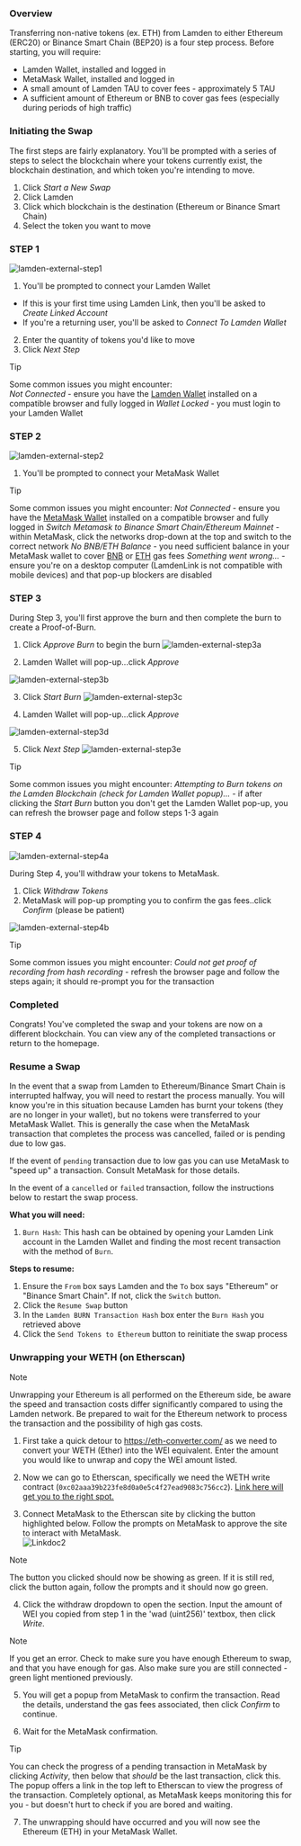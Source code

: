 ### Overview

Transferring non-native tokens (ex. ETH) from Lamden to either Ethereum (ERC20) or Binance Smart Chain (BEP20) is a four step process. Before starting, you will require:
* Lamden Wallet, installed and logged in
* MetaMask Wallet, installed and logged in
* A small amount of Lamden TAU to cover fees - approximately 5 TAU
* A sufficient amount of Ethereum or BNB to cover gas fees (especially during periods of high traffic)

### Initiating the Swap

The first steps are fairly explanatory. You'll be prompted with a series of steps to select the blockchain where your tokens currently exist, the blockchain destination, and which token you're intending to move.

1. Click *Start a New Swap*
2. Click Lamden
3. Click which blockchain is the destination (Ethereum or Binance Smart Chain)
4. Select the token you want to move

### STEP 1
![lamden-external-step1](./static/lamden-external-step1.png ':size=800')

1. You'll be prompted to connect your Lamden Wallet
* If this is your first time using Lamden Link, then you'll be asked to *Create Linked Account*
* If you're a returning user, you'll be asked to *Connect To Lamden Wallet*
2. Enter the quantity of tokens you'd like to move
3. Click *Next Step*

>[!Tip]
>Some common issues you might encounter:<br/>
> *Not Connected* - ensure you have the [Lamden Wallet](https://chrome.google.com/webstore/detail/lamden-wallet-browser-ext/fhfffofbcgbjjojdnpcfompojdjjhdim) installed on a compatible browser and fully logged in
> *Wallet Locked* - you must login to your Lamden Wallet

### STEP 2
![lamden-external-step2](./static/lamden-external-step2.png ':size=800')

1. You'll be prompted to connect your MetaMask Wallet

>[!Tip]
>Some common issues you might encounter:
> *Not Connected* - ensure you have the [MetaMask Wallet](https://chrome.google.com/webstore/detail/metamask/nkbihfbeogaeaoehlefnkodbefgpgknn?hl=en) installed on a compatible browser and fully logged in
> *Switch Metamask to Binance Smart Chain/Ethereum Mainnet* - within MetaMask, click the networks drop-down at the top and switch to the correct network
> *No BNB/ETH Balance* - you need sufficient balance in your MetaMask wallet to cover [BNB](https://bscscan.com/gastracker) or [ETH](https://etherscan.io/gastracker) gas fees
> *Something went wrong...* - ensure you're on a desktop computer (LamdenLink is not compatible with mobile devices) and that pop-up blockers are disabled

### STEP 3

During Step 3, you'll first approve the burn and then complete the burn to create a Proof-of-Burn.

1. Click *Approve Burn* to begin the burn
![lamden-external-step3a](./static/lamden-external-step3a.png ':size=800')

2. Lamden Wallet will pop-up...click *Approve*

![lamden-external-step3b](./static/lamden-external-step3b.png ':size=300')

3. Click *Start Burn*
![lamden-external-step3c](./static/lamden-external-step3c.png ':size=800')

4. Lamden Wallet will pop-up...click *Approve*

![lamden-external-step3d](./static/lamden-external-step3d.png ':size=300')

5. Click *Next Step*
![lamden-external-step3e](./static/lamden-external-step3e.png ':size=800')

>[!Tip]
>Some common issues you might encounter:
> *Attempting to Burn tokens on the Lamden Blockchain (check for Lamden Wallet popup)...* - if after clicking the *Start Burn* button you don't get the Lamden Wallet pop-up, you can refresh the browser page and follow steps 1-3 again

### STEP 4
![lamden-external-step4a](./static/lamden-external-step4a.png ':size=800')

During Step 4, you'll withdraw your tokens to MetaMask.

1. Click *Withdraw Tokens*
2. MetaMask will pop-up prompting you to confirm the gas fees..click *Confirm* (please be patient)

![lamden-external-step4b](./static/lamden-external-step4b.png ':size=300')

>[!Tip]
>Some common issues you might encounter:
> *Could not get proof of recording from hash recording* - refresh the browser page and follow the steps again; it should re-prompt you for the transaction

### Completed

Congrats! You've completed the swap and your tokens are now on a different blockchain. You can view any of the completed transactions or return to the homepage.

### Resume a Swap
In the event that a swap from Lamden to Ethereum/Binance Smart Chain is interrupted halfway, you will need to restart the process manually. You will know you're in this situation because Lamden has burnt your tokens (they are no longer in your wallet), but no tokens were transferred to your MetaMask Wallet. This is generally the case when the MetaMask transaction that completes the process was cancelled, failed or is pending due to low gas.

If the event of `pending` transaction due to low gas you can use MetaMask to "speed up" a transaction. Consult MetaMask for those details.

In the event of a `cancelled` or `failed` transaction, follow the instructions below to restart the swap process.

<strong>What you will need:</strong>
1. `Burn Hash`: This hash can be obtained by opening your Lamden Link account in the Lamden Wallet and finding the most recent transaction with the method of `Burn`.

<strong>Steps to resume:</strong>
1. Ensure the `From` box says Lamden and the `To` box says "Ethereum" or "Binance Smart Chain".  If not, click the `Switch` button.
2. Click the `Resume Swap` button
3. In the `Lamden BURN Transaction Hash` box enter the `Burn Hash` you retrieved above
4. Click the `Send Tokens to Ethereum` button to reinitiate the swap process

### Unwrapping your WETH (on Etherscan)

>[!Note]
>Unwrapping your Ethereum is all performed on the Ethereum side, be aware the speed and transaction costs differ significantly compared to using the Lamden network. Be prepared to wait for the Ethereum network to process the transaction and the possibility of high gas costs.    

1. First take a quick detour to https://eth-converter.com/ as we need to convert your WETH (Ether) into the WEI equivalent. Enter the amount you would like to unwrap and copy the WEI amount listed.    

2. Now we can go to Etherscan, specifically we need the WETH write contract (`0xc02aaa39b223fe8d0a0e5c4f27ead9083c756cc2`). [Link here will get you to the right spot.](https://etherscan.io/token/0xc02aaa39b223fe8d0a0e5c4f27ead9083c756cc2#writeContract)    

3. Connect MetaMask to the Etherscan site by clicking the button highlighted below. Follow the prompts on MetaMask to approve the site to interact with MetaMask.    
![Linkdoc2](./static/Link2.png ':size=600')

>[!Note] 
>The button you clicked should now be showing as green. If it is still red, click the button again, follow the prompts and it should now go green.

4. Click the withdraw dropdown to open the section. Input the amount of WEI you copied from step 1 in the 'wad (uint256)' textbox, then click *Write*.

>[!Note]
>If you get an error. Check to make sure you have enough Ethereum to swap, and that you have enough for gas. Also make sure you are still connected - green light mentioned previously.

5. You will get a popup from MetaMask to confirm the transaction. Read the details, understand the gas fees associated, then click *Confirm* to continue.

6. Wait for the MetaMask confirmation.    

>[!Tip]
>You can check the progress of a pending transaction in MetaMask by clicking *Activity*, then below that *should* be the last transaction, click this. The popup offers a link in the top left to Etherscan to view the progress of the transaction. Completely optional, as MetaMask keeps monitoring this for you - but doesn't hurt to check if you are bored and waiting.

7. The unwrapping should have occurred and you will now see the Ethereum (ETH) in your MetaMask Wallet.
